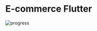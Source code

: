 # E-commerce Flutter
![progress](https://github.com/Wery-wer/E-Commerce_Flutter/assets/44234831/090f787c-d9de-4094-8c0c-f68c29d78fd3)
